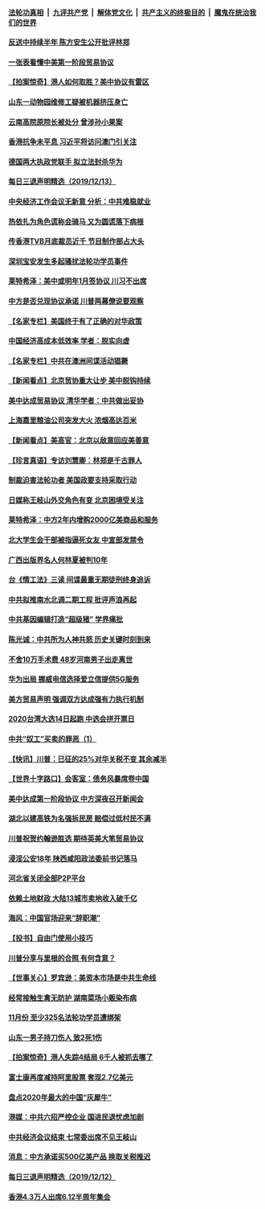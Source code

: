 ####  [法轮功真相](../../../../basic/blob/master/README.md?t=12141926) &nbsp;|&nbsp; [九评共产党](../../../../9ping.md/blob/master/README.md?t=12141926) &nbsp;|&nbsp; [解体党文化](../../../../jtdwh.md/blob/master/README.md?t=12141926)  &nbsp;|&nbsp; [共产主义的终极目的](../../../../gczydzjmd.md/blob/master/README.md?t=12141926) &nbsp;|&nbsp; [魔鬼在统治我们的世界](../../../../mgztzwmdsj.md/blob/master/README.md?t=12141926) 


#### [反送中持续半年 陈方安生公开批评林郑](../pages/nsc413/n11722482.md?t=12141926) 

#### [一张表看懂中美第一阶段贸易协议](../pages/nsc413/n11721587.md?t=12141926) 

#### [【拍案惊奇】港人如何取胜？美中协议有雷区](../pages/nsc413/n11722295.md?t=12141926) 

#### [山东一动物园维修工疑被机器挤压身亡](../pages/nsc413/n11722469.md?t=12141926) 

#### [云南高院原院长被处分 曾涉孙小果案](../pages/nsc413/n11722439.md?t=12141926) 

#### [香港抗争未平息 习近平将访问澳门引关注](../pages/nsc413/n11722237.md?t=12141926) 

#### [德国两大执政党联手 拟立法封杀华为](../pages/nsc413/n11721781.md?t=12141926) 

#### [每日三退声明精选（2019/12/13）](../pages/nsc413/n11722193.md?t=12141926) 

#### [中央经济工作会议无新意 分析：中共难稳就业](../pages/nsc413/n11721234.md?t=12141926) 

#### [热依扎为角色谎称会骑马 又为圆谎落下病根](../pages/nsc413/n11721813.md?t=12141926) 

#### [传香港TVB月底裁员近千 节目制作部占大头](../pages/nsc413/n11721543.md?t=12141926) 

#### [深圳宝安发生多起骚扰法轮功学员事件](../pages/nsc413/n11721891.md?t=12141926) 

#### [莱特希泽：美中或明年1月签协议 川习不出席](../pages/nsc413/n11721940.md?t=12141926) 

#### [中方是否兑现协议承诺 川普两幕僚说要观察](../pages/nsc413/n11721958.md?t=12141926) 

#### [【名家专栏】美国终于有了正确的对华政策](../pages/nsc413/n11721901.md?t=12141926) 

#### [中国经济高成本低效率 学者：脱实向虚](../pages/nsc413/n11721849.md?t=12141926) 

#### [【名家专栏】中共在澳洲间谍活动猖獗](../pages/nsc413/n11721610.md?t=12141926) 

#### [【新闻看点】北京贸协重大让步 美中脱钩持续](../pages/nsc413/n11721564.md?t=12141926) 

#### [美中达成贸易协议 清华学者：中共做出妥协](../pages/nsc413/n11721754.md?t=12141926) 

#### [上海嘉里粮油公司突发大火 浓烟高达百米](../pages/nsc413/n11721807.md?t=12141926) 

#### [【新闻看点】美高官：北京以敌意回应美善意](../pages/nsc413/n11721565.md?t=12141926) 

#### [【珍言真语】专访刘慧卿：林郑是千古罪人](../pages/nsc413/n11721169.md?t=12141926) 

#### [制裁迫害法轮功者 美国政要支持采取行动](../pages/nsc413/n11718013.md?t=12141926) 

#### [日媒称王岐山外交角色有变 北京困境受关注](../pages/nsc413/n11721514.md?t=12141926) 

#### [莱特希泽：中方2年内增购2000亿美商品和服务](../pages/nsc413/n11721724.md?t=12141926) 

#### [北大学生会干部被指逼死女友 中宣部发禁令](../pages/nsc413/n11721588.md?t=12141926) 

#### [广西出版界名人何林夏被判10年](../pages/nsc413/n11721674.md?t=12141926) 

#### [台《情工法》三读 间谍最重无期徒刑终身追诉](../pages/nsc413/n11720853.md?t=12141926) 

#### [中共拟推南水北调二期工程 批评声浪再起](../pages/nsc413/n11721506.md?t=12141926) 

#### [中共基因编辑打造“超级猪” 学界痛批](../pages/nsc413/n11721510.md?t=12141926) 

#### [陈光诚：中共所为人神共怒 历史关键时刻到来](../pages/nsc413/n11721507.md?t=12141926) 

#### [不舍10万手术费 48岁河南男子出走离世](../pages/nsc413/n11721473.md?t=12141926) 

#### [华为出局 挪威电信选择爱立信提供5G服务](../pages/nsc413/n11721541.md?t=12141926) 

#### [美方贸易声明 强调双方达成强有力执行机制](../pages/nsc413/n11721362.md?t=12141926) 

#### [2020台湾大选14日起跑 中选会拼开票日](../pages/nsc413/n11721141.md?t=12141926) 

#### [中共“奴工”买卖的罪恶（1）](../pages/nsc413/n11715883.md?t=12141926) 

#### [【快讯】川普：已征的25%对华关税不变 其余减半](../pages/nsc413/n11721469.md?t=12141926) 

#### [【世界十字路口】会客室：债务风暴席卷中国](../pages/nsc413/n11721310.md?t=12141926) 

#### [美中达成第一阶段协议 中方深夜召开新闻会](../pages/nsc413/n11721312.md?t=12141926) 

#### [湖北以建高铁为名强拆民房 赔偿过低村民不满](../pages/nsc413/n11721205.md?t=12141926) 

#### [川普祝贺约翰逊胜选 期待英美大笔贸易协议](../pages/nsc413/n11720718.md?t=12141926) 

#### [浸淫公安18年 陕西咸阳政法委前书记落马](../pages/nsc413/n11720980.md?t=12141926) 

#### [河北省关闭全部P2P平台](../pages/nsc413/n11720875.md?t=12141926) 

#### [依赖土地财政 大陆13城市卖地收入破千亿](../pages/nsc413/n11720513.md?t=12141926) 

#### [海风：中国官场迎来“辞职潮”](../pages/nsc413/n11720459.md?t=12141926) 

#### [【投书】自由门使用小技巧](../pages/nsc413/n11720180.md?t=12141926) 

#### [川普分享与里根的合照 有何含意？](../pages/nsc413/n11720677.md?t=12141926) 

#### [【世事关心】罗宾逊：美资本市场是中共生命线](../pages/nsc413/n11719537.md?t=12141926) 

#### [经常接触生禽无防护 湖南菜场小贩染布病](../pages/nsc413/n11720210.md?t=12141926) 

#### [11月份 至少325名法轮功学员遭绑架](../pages/nsc413/n11718180.md?t=12141926) 

#### [山东一男子持刀伤人 致2死1伤](../pages/nsc413/n11720497.md?t=12141926) 

#### [【拍案惊奇】港人失踪4结局 6千人被抓去哪了](../pages/nsc413/n11719596.md?t=12141926) 

#### [富士康再度减持阿里股票 套现2.7亿美元](../pages/nsc413/n11720188.md?t=12141926) 

#### [盘点2020年最大的中国“灰犀牛”](../pages/nsc413/n11714551.md?t=12141926) 

#### [港媒：中共六招严控企业 国进民退忧虑加剧](../pages/nsc413/n11719819.md?t=12141926) 

#### [中共经济会议结束 七常委出席不见王岐山](../pages/nsc413/n11719940.md?t=12141926) 

#### [消息：中方承诺买500亿美产品 换取关税推迟](../pages/nsc413/n11719692.md?t=12141926) 

#### [每日三退声明精选（2019/12/12）](../pages/nsc413/n11719825.md?t=12141926) 

#### [香港4.3万人出席6.12半周年集会](../pages/nsc413/n11719713.md?t=12141926) 

